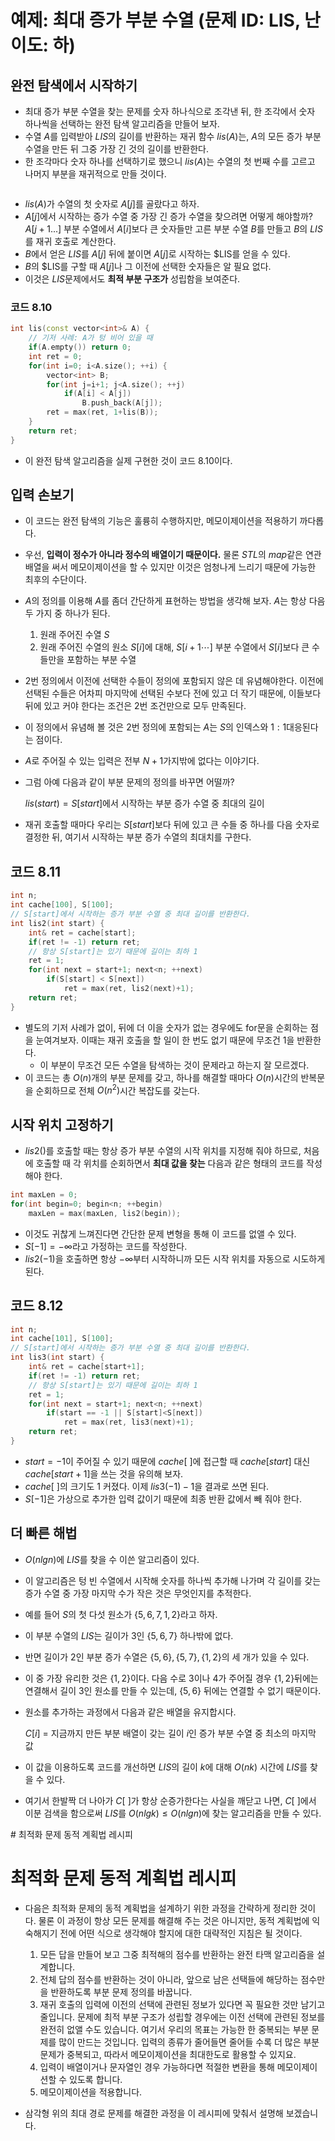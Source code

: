 # 예제: 최대 증가 부분 수열 (문제 ID: LIS, 난이도: 하)

## 완전 탐색에서 시작하기
* 최대 증가 부분 수열을 찾는 문제를 숫자 하나식으로 조각낸 뒤, 한 조각에서 숫자 하나씩을 선택하는 완전 탐색 알고리즘을 만들어 보자.
* 수열 $A$를 입력받아 $LIS$의 길이를 반환하는 재귀 함수 $lis(A)$는, $A$의 모든 증가 부분 수열을 만든 뒤 그중 가장 긴 것의 길이를 반환한다.
* 한 조각마다 숫자 하나를 선택하기로 했으니 $lis(A)$는 수열의 첫 번째 수를 고르고 나머지 부분을 재귀적으로 만들 것이다.

```
```

* $lis(A)$가 수열의 첫 숫자로 $A[j]$를 골랐다고 하자. 
* $A[j]$에서 시작하는 증가 수열 중 가장 긴 증가 수열을 찾으려면 어떻게 해야할까? $A[j+1...]$ 부분 수열에서 $A[i]$보다 큰 숫자들만 고른 부분 수열 $B$를 만들고 $B$의 $LIS$를 재귀 호출로 계산한다.
* $B$에서 얻은 $LIS$를 $A[j]$ 뒤에 붙이면 $A[j]$로 시작하는 $LIS를 얻을 수 있다.
* $B$의 $LIS를 구할 때 $A[j]$나 그 이전에 선택한 숫자들은 알 필요 없다.
* 이것은 $LIS$문제에서도 __최적 부분 구조가__ 성립함을 보여준다.

### 코드 8.10
```C++
int lis(const vector<int>& A) {
    // 기저 사례: A가 텅 비어 있을 때
    if(A.empty()) return 0;
    int ret = 0;
    for(int i=0; i<A.size(); ++i) {
        vector<int> B;
        for(int j=i+1; j<A.size(); ++j)
            if(A[i] < A[j])
                B.push_back(A[j]);
        ret = max(ret, 1+lis(B));
    }
    return ret;
}
```
* 이 완전 탐색 알고리즘을 실제 구현한 것이 코드 8.10이다.

## 입력 손보기
* 이 코드는 완전 탐색의 기능은 훌륭히 수행하지만, 메모이제이션을 적용하기 까다롭다.
* 우선, __입력이 정수가 아니라 정수의 배열이기 때문이다.__ 물론 $STL$의 $map$같은 연관 배열을 써서 메모이제이션을 할 수 있지만 이것은 엄청나게 느리기 때문에 가능한 최후의 수단이다.
* $A$의 정의를 이용해 $A$를 좀더 간단하게 표현하는 방법을 생각해 보자. $A$는 항상 다음 두 가지 중 하나가 된다.
    1. 원래 주어진 수열 $S$
    2. 원래 주어진 수열의 원소 $S[i]$에 대해, $S[i+1 \cdots]$ 부분 수열에서 $S[i]$보다 큰 수들만을 포함하는 부분 수열

* 2번 정의에서 이전에 선택한 수들이 정의에 포함되지 않은 데 유념해야한다. 이전에 선택된 수들은 어차피 마지막에 선택된 수보다 전에 있고 더 작기 때문에, 이들보다 뒤에 있고 커야 한다는 조건은 2번 조건만으로 모두 만족된다.
* 이 정의에서 유념해 볼 것은 2번 정의에 포함되는 $A$는 $S$의 인덱스와 $1:1$대응된다는 점이다.
* $A$로 주어질 수 있는 입력은 전부 $N+1$가지밖에 없다는 이야기다.
* 그럼 아예 다음과 같이 부분 문제의 정의를 바꾸면 어떨까?
    
    $lis(start) = S[start]$에서 시작하는 부분 증가 수열 중 최대의 길이

* 재귀 호출할 때마다 우리는 $S[start]$보다 뒤에 있고 큰 수들 중 하나를 다음 숫자로 결정한 뒤, 여기서 시작하는 부분 증가 수열의 최대치를 구한다.

## 코드 8.11
```C++
int n;
int cache[100], S[100];
// S[start]에서 시작하는 증가 부분 수열 중 최대 길이를 반환한다.
int lis2(int start) {
    int& ret = cache[start];
    if(ret != -1) return ret;
    // 항상 S[start]는 있기 때문에 길이는 최하 1
    ret = 1;
    for(int next = start+1; next<n; ++next)
        if(S[start] < S[next])
            ret = max(ret, lis2(next)+1);
    return ret;
}
```
* 별도의 기저 사례가 없이, 뒤에 더 이을 숫자가 없는 경우에도 for문을 순회하는 점을 눈여겨보자. 이때는 재귀 호출을 할 일이 한 번도 없기 때문에 무조건 1을 반환한다.
    * 이 부분이 무조건 모든 수열을 탐색하는 것이 문제라고 하는지 잘 모르겠다.
* 이 코드는 총 $O(n)$개의 부분 문제를 갖고, 하나를 해결할 때마다 $O(n)$시간의 반복문을 순회하므로 전체 $O(n^2)$시간 복잡도를 갖는다.

## 시작 위치 고정하기
* $lis2()$를 호출할 때는 항상 증가 부분 수열의 시작 위치를 지정해 줘야 하므로, 처음에 호출할 때 각 위치를 순회하면서 __최대 값을 찾는__ 다음과 같은 형태의 코드를 작성해야 한다.
```C++
int maxLen = 0;
for(int begin=0; begin<n; ++begin)
    maxLen = max(maxLen, lis2(begin));
```
* 이것도 귀찮게 느껴진다면 간단한 문제 변형을 통해 이 코드를 없앨 수 있다.
* $S[-1] = - \infty$라고 가정하는 코드를 작성한다.
* $lis2(-1)$을 호출하면 항상 $-\infty$부터 시작하니까 모든 시작 위치를 자동으로 시도하게 된다.

## 코드 8.12
```C++
int n;
int cache[101], S[100];
// S[start]에서 시작하는 증가 부분 수열 중 최대 길이를 반환한다.
int lis3(int start) {
    int& ret = cache[start+1];
    if(ret != -1) return ret;
    // 항상 S[start]는 있기 때문에 길이는 최하 1
    ret = 1;
    for(int next = start+1; next<n; ++next)
        if(start == -1 || S[start]<S[next])
            ret = max(ret, lis3(next)+1);
    return ret;
}
```
* $start = -1$이 주어질 수 있기 때문에 $cache[\ ]$에 접근할 때 $cache[start]$ 대신 $cache[start+1]$을 쓰는 것을 유의해 보자.
* $cache[ \ ]$의 크기도 $1$ 커졌다. 이제 $lis3(-1)-1$을 결과로 쓰면 된다.
* $S[-1]$은 가상으로 추가한 입력 값이기 때문에 최종 반환 값에서 빼 줘야 한다.


## 더 빠른 해법
* $O(nlgn)$에 $LIS$를 찾을 수 이쓴 알고리즘이 있다.
* 이 알고리즘은 텅 빈 수열에서 시작해 숫자를 하나씩 추가해 나가며 각 길이를 갖는 증가 수열 중 가장 마지막 수가 작은 것은 무엇인지를 추적한다.
* 예를 들어 $S$의 첫 다섯 원소가 $\{5, 6, 7, 1, 2\}$라고 하자.
* 이 부분 수열의 $LIS$는 길이가 $3$인 $\{5, 6, 7 \}$ 하나밖에 없다.
* 반면 길이가 $2$인 부분 증가 수열은 $\{5,6\}, \{5,7\}, \{1,2\}$의 세 개가 있을 수 있다.
* 이 중 가장 유리한 것은 $\{1,2\}$이다. 다음 수로 $3$이나 $4$가 주어질 경우 $\{1,2\}$뒤에는 연결해서 길이 $3$인 원소를 만들 수 있는데, $\{5,6\}$ 뒤에는 연결할 수 없기 때문이다.
* 원소를 추가하는 과정에서 다음과 같은 배열을 유지합시다.

    $C[i]$ = 지금까지 만든 부분 배열이 갖는 길이 $i$인 증가 부분 수열 중 최소의 마지막 값

* 이 값을 이용하도록 코드를 개선하면 $LIS$의 길이 $k$에 대해 $O(nk)$ 시간에 $LIS$를 찾을 수 있다.
* 여기서 한발짝 더 나아가 $C[ \ ]$가 항상 순증가한다는 사실을 깨닫고 나면, $C[ \ ]$에서 이분 검색을 함으로써 $LIS$를 $O(nlgk) \le O(nlgn)$에 찾는 알고리즘을 만들 수 있다.




<div id="my_tag"> # 최적화 문제 동적 계획법 레시피 </div>

# 최적화 문제 동적 계획법 레시피
* 다음은 최적화 문제의 동적 계획법을 설계하기 위한 과정을 간략하게 정리한 것이다. 물론 이 과정이 항상 모든 문제를 해결해 주는 것은 아니지만, 동적 계획법에 익숙해지기 전에 어떤 식으로 생각해야 할지에 대한 대략적인 지침은 될 것이다.

    1. 모든 답을 만들어 보고 그중 최적해의 점수를 반환하는 완전 타맥 알고리즘을 설계합니다.
    2. 전체 답의 점수를 반환하는 것이 아니라, 앞으로 남은 선택들에 해당하는 점수만을 반환하도록 부분 문제 정의를 바꿉니다. 
    3. 재귀 호출의 입력에 이전의 선택에 관련된 정보가 있다면 꼭 필요한 것만 남기고 줄입니다. 문제에 최적 부분 구조가 성립할 경우에는 이전 선택에 관련된 정보를 완전히 없앨 수도 있습니다. 여기서 우리의 목표는 가능한 한 중복되는 부분 문제를 많이 만드는 것입니다. 입력의 종류가 줄어들면 줄어들 수록 더 많은 부분 문제가 중복되고, 따라서 메모이제이션을 최대한도로 활용할 수 있지요.
    4. 입력이 배열이거나 문자열인 경우 가능하다면 적절한 변환을 통해 메모이제이션할 수 있도록 합니다.
    5. 메모이제이션을 적용합니다.

* 삼각형 위의 최대 경로 문제를 해결한 과정을 이 레시피에 맞춰서 설명해 보겠습니다.
